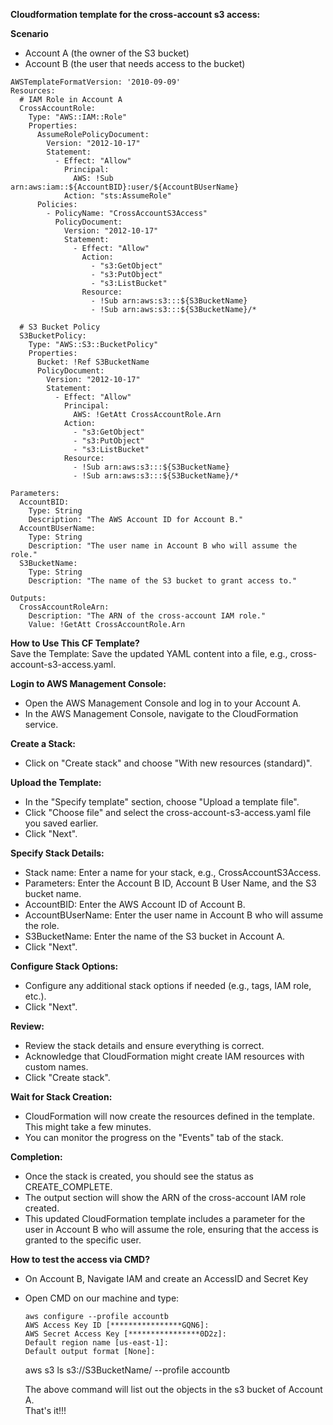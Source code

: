 **Cloudformation template for the cross-account s3 access:**  


**Scenario**  
- Account A (the owner of the S3 bucket)  
- Account B (the user that needs access to the bucket) 
```
AWSTemplateFormatVersion: '2010-09-09'
Resources:
  # IAM Role in Account A
  CrossAccountRole:
    Type: "AWS::IAM::Role"
    Properties: 
      AssumeRolePolicyDocument:
        Version: "2012-10-17"
        Statement: 
          - Effect: "Allow"
            Principal: 
              AWS: !Sub arn:aws:iam::${AccountBID}:user/${AccountBUserName}
            Action: "sts:AssumeRole"
      Policies: 
        - PolicyName: "CrossAccountS3Access"
          PolicyDocument: 
            Version: "2012-10-17"
            Statement: 
              - Effect: "Allow"
                Action: 
                  - "s3:GetObject"
                  - "s3:PutObject"
                  - "s3:ListBucket"
                Resource: 
                  - !Sub arn:aws:s3:::${S3BucketName}
                  - !Sub arn:aws:s3:::${S3BucketName}/*

  # S3 Bucket Policy
  S3BucketPolicy:
    Type: "AWS::S3::BucketPolicy"
    Properties:
      Bucket: !Ref S3BucketName
      PolicyDocument:
        Version: "2012-10-17"
        Statement:
          - Effect: "Allow"
            Principal:
              AWS: !GetAtt CrossAccountRole.Arn
            Action:
              - "s3:GetObject"
              - "s3:PutObject"
              - "s3:ListBucket"
            Resource:
              - !Sub arn:aws:s3:::${S3BucketName}
              - !Sub arn:aws:s3:::${S3BucketName}/*

Parameters:
  AccountBID:
    Type: String
    Description: "The AWS Account ID for Account B."
  AccountBUserName:
    Type: String
    Description: "The user name in Account B who will assume the role."
  S3BucketName:
    Type: String
    Description: "The name of the S3 bucket to grant access to."

Outputs:
  CrossAccountRoleArn:
    Description: "The ARN of the cross-account IAM role."
    Value: !GetAtt CrossAccountRole.Arn

```

 


**How to Use This CF Template?**  
Save the Template: Save the updated YAML content into a file, e.g., cross-account-s3-access.yaml.

**Login to AWS Management Console:**  

- Open the AWS Management Console and log in to your Account A.  
- In the AWS Management Console, navigate to the CloudFormation service.  

**Create a Stack:**  
- Click on "Create stack" and choose "With new resources (standard)".


**Upload the Template:**  
- In the "Specify template" section, choose "Upload a template file".
- Click "Choose file" and select the cross-account-s3-access.yaml file you saved earlier.
- Click "Next".

**Specify Stack Details:**    

- Stack name: Enter a name for your stack, e.g., CrossAccountS3Access.
- Parameters: Enter the Account B ID, Account B User Name, and the S3 bucket name.
- AccountBID: Enter the AWS Account ID of Account B.
- AccountBUserName: Enter the user name in Account B who will assume the role.
- S3BucketName: Enter the name of the S3 bucket in Account A.
- Click "Next".

 
**Configure Stack Options:**  
 - Configure any additional stack options if needed (e.g., tags, IAM role, etc.).
 - Click "Next".

**Review:**  
- Review the stack details and ensure everything is correct.
- Acknowledge that CloudFormation might create IAM resources with custom names.
- Click "Create stack".

  
**Wait for Stack Creation:**  
- CloudFormation will now create the resources defined in the template. This might take a few minutes.
- You can monitor the progress on the "Events" tab of the stack.  

**Completion:**  
- Once the stack is created, you should see the status as CREATE_COMPLETE.
- The output section will show the ARN of the cross-account IAM role created.
- This updated CloudFormation template includes a parameter for the user in Account B who will assume the role, ensuring that the access is granted to the specific user.

**How to test the access via CMD?** 
- On Account B, Navigate IAM and create an AccessID and Secret Key
- Open CMD on our machine and type:
  ```
  aws configure --profile accountb
  AWS Access Key ID [****************GQN6]:
  AWS Secret Access Key [****************0D2z]:
  Default region name [us-east-1]:
  Default output format [None]:

  ```
  aws s3 ls s3://S3BucketName/ --profile accountb  

  The above command will list out the objects in the s3 bucket of Account A.  
  That's it!!!
  
  
  

  
  
